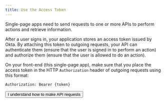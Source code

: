 ```yaml
---
title: Use the Access Token
---
```


Single-page apps need to send requests to one or more APIs to perform actions and retrieve information.

After a user signs in, your application stores an access token issued by Okta. By attaching this token to outgoing requests, your API can authenticate them (ensure that the user is signed in to perform an action) and authorize them (ensure that the user is allowed to do an action).

On your front-end (this single-page app), make sure that you place the access token in the HTTP `Authorization` header of outgoing requests using this format:

```
Authorization: Bearer {token}
```

<!-- On your back-end (the API), make sure you check for valid tokens in incoming requests. See [Protect your API endpoints] -->

<StackSelector snippet="getaccesstoken"/>

<button>I understand how to make API requests</button>
